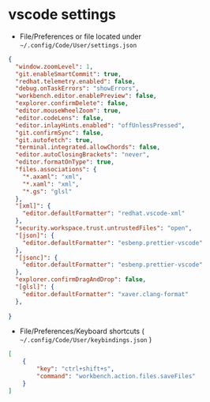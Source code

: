 # vscode settings

- File/Preferences or file located under `~/.config/Code/User/settings.json`

```json
{
  "window.zoomLevel": 1,
  "git.enableSmartCommit": true,
  "redhat.telemetry.enabled": false,
  "debug.onTaskErrors": "showErrors",
  "workbench.editor.enablePreview": false,
  "explorer.confirmDelete": false,
  "editor.mouseWheelZoom": true,
  "editor.codeLens": false,
  "editor.inlayHints.enabled": "offUnlessPressed",
  "git.confirmSync": false,
  "git.autofetch": true,
  "terminal.integrated.allowChords": false,
  "editor.autoClosingBrackets": "never",
  "editor.formatOnType": true,
  "files.associations": {
    "*.axaml": "xml",
    "*.xaml": "xml",
    "*.gs": "glsl"
  },
  "[xml]": {
    "editor.defaultFormatter": "redhat.vscode-xml"
  },
  "security.workspace.trust.untrustedFiles": "open",
  "[json]": {
    "editor.defaultFormatter": "esbenp.prettier-vscode"
  },
  "[jsonc]": {
    "editor.defaultFormatter": "esbenp.prettier-vscode"
  },
  "explorer.confirmDragAndDrop": false,
  "[glsl]": {
    "editor.defaultFormatter": "xaver.clang-format"
  },
  
}
```

- File/Preferences/Keyboard shortcuts ( `~/.config/Code/User/keybindings.json` )

```json
[
    {
        "key": "ctrl+shift+s",
        "command": "workbench.action.files.saveFiles"
    }
]
```
